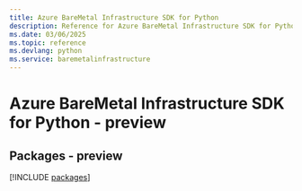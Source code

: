 ```yaml
---
title: Azure BareMetal Infrastructure SDK for Python
description: Reference for Azure BareMetal Infrastructure SDK for Python
ms.date: 03/06/2025
ms.topic: reference
ms.devlang: python
ms.service: baremetalinfrastructure
---
```

# Azure BareMetal Infrastructure SDK for Python - preview
## Packages - preview
[!INCLUDE [packages](baremetal-infrastructure-index.md)]
